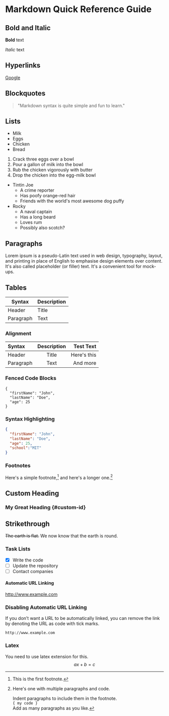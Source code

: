 # Markdown Quick Reference Guide

## Bold and Italic

**Bold** text

_Italic_ text

## Hyperlinks

[Google](https://google.com)

## Blockquotes

>"Markdown syntax is quite simple and fun to learn."

## Lists

* Milk
* Eggs
* Chicken
* Bread

1. Crack three eggs over a bowl
2. Pour a gallon of milk into the bowl
3. Rub the chicken vigorously with butter
4. Drop the chicken into the egg-milk bowl

* Tintin Joe
  * A crime reporter
  * Has poofy orange-red hair
  * Friends with the world's most awesome dog puffy
* Rocky
  * A naval captain
  * Has a long beard
  * Loves rum
  * Possibly also scotch?

## Paragraphs

Lorem ipsum is a pseudo-Latin text used in web design, typography, layout, and printing in place of English to emphasise design elements over content. It's also called placeholder (or filler) text. It's a convenient tool for mock-ups.

## Tables

| Syntax    | Description |
| --------- | ----------- |
| Header    | Title       |
| Paragraph | Text        |

### Alignment

| Syntax    | Description | Test Text   |
| :-------- | :---------: | ----------: |
| Header    | Title       | Here's this |
| Paragraph | Text        | And more    |

### Fenced Code Blocks

```
{
  "firstName": "John",
  "lastName": "Doe",
  "age": 25
}
```

### Syntax Highlighting

```json
{
  "firstName": "John",
  "lastName": "Doe",
  "age": 25,
  "school":"MIT"
}
```

### Footnotes

Here's a simple footnote,[^1] and here's a longer one.[^bignote]

[^1]: This is the first footnote.

[^bignote]: Here's one with multiple paragraphs and code.

    Indent paragraphs to include them in the footnote.  
    `{ my code }`  
    Add as many paragraphs as you like.

## Custom Heading

### My Great Heading {#custom-id}

## Strikethrough

~~The earth is flat.~~ We now know that the earth is round.

### Task Lists

- [x] Write the code
- [ ] Update the repository
- [ ] Contact companies

#### Automatic URL Linking

http://www.example.com

### Disabling Automatic URL Linking

If you don’t want a URL to be automatically linked, you can remove the link by denoting the URL as code with tick marks.

`http://www.example.com`

### Latex

You need to use latex extension for this.
$$ax+b=c$$
